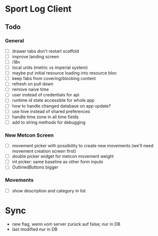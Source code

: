 
# Sport Log Client

## Todo

### General
* [ ] drawer tabs don't restart scaffold
* [ ] improve landing screen
* [ ] i18n
* [ ] local units (metric vs imperial system)
* [ ] maybe put initial resource loading into resource bloc
* [ ] keep fabs from covering/blocking content
* [ ] refresh on pull down
* [ ] remove naive time
* [ ] user instead of credentials for api
* [ ] runtime id state accessible for whole app
* [ ] how to handle changed database on app update?
* [ ] use hive instead of shared preferences
* [ ] handle time zone in all time fields
* [ ] add to string methods for debugging

### New Metcon Screen
* [ ] movement picker with possibility to create new movements (we'll need movement creation screen first)
* [ ] double picker widget for metcon movement weight
* [ ] int picker: same baseline as other form inputs
* [ ] OutlinedButtons bigger

### Movements
* [ ] show description and category in list


# Sync
* new flag, wenn vom server zurück auf false; nur in DB
* last modified nur in DB